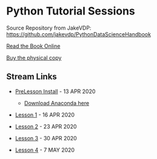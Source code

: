# Python Tutorial Sessions

Source Repository from JakeVDP: https://github.com/jakevdp/PythonDataScienceHandbook

[Read the Book Online](https://jakevdp.github.io/PythonDataScienceHandbook/)

[Buy the physical copy](http://shop.oreilly.com/product/0636920034919.do)

## Stream Links
* [PreLesson Install](https://youtu.be/sMAiG-IuzCg) - 13 APR 2020

  * [Download Anaconda here](https://www.anaconda.com/distribution/)

* [Lesson 1](https://youtu.be/vDvbVWg-PfU) - 16 APR 2020
* [Lesson 2](https://youtu.be/-6ny70l_F3Q) - 23 APR 2020
* [Lesson 3](https://youtu.be/W37ynqSDOyI) - 30 APR 2020
* [Lesson 4](https://youtu.be/Z2Ig2T-7TlM) - 7 MAY 2020
